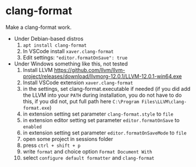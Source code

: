 # clang-format

Make a clang-format work.

- Under Debian-based distros
    1. `apt install clang-format`
    1. In VSCode install `xaver.clang-format`
    1. Edit settings: `"editor.formatOnSave": true`
- Under Windows something like this, not tested
    1. Install LLVM https://github.com/llvm/llvm-project/releases/download/llvmorg-12.0.1/LLVM-12.0.1-win64.exe
    1. Install VSCode extension `xaver.clang-format`
    1. in the settings, set clang-format.executable if needed (if you did add the LLVM into your `PATH` during installation, you do not have to do this, if you did not, put full path here `C:\Program Files\LLVM\clang-format.exe`)
    1. in extension setting set parameter `clang-format.style` to `file`
    1. in extension editor setting set parameter `editor.formatOnSave` to `enabled` 
    1. in extension setting set parameter `editor.formatOnSaveMode` to `file`
    1. open some project in sessions folder
    1. press `ctrl + shift + p`
    1. write `format` and choice option `Format Document With`
    1. select `configure default formatter` and `clang-format` 


